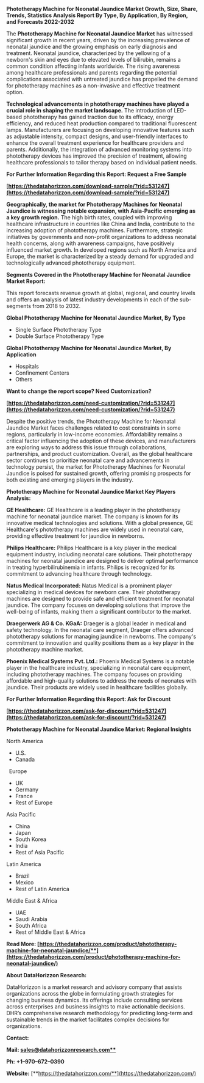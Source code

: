 ﻿**Phototherapy Machine for Neonatal Jaundice Market Growth, Size, Share, Trends, Statistics Analysis Report By Type, By Application, By Region, and Forecasts 2022-2032**


The **Phototherapy Machine for Neonatal Jaundice Market** has witnessed significant growth in recent years, driven by the increasing prevalence of neonatal jaundice and the growing emphasis on early diagnosis and treatment. Neonatal jaundice, characterized by the yellowing of a newborn's skin and eyes due to elevated levels of bilirubin, remains a common condition affecting infants worldwide. The rising awareness among healthcare professionals and parents regarding the potential complications associated with untreated jaundice has propelled the demand for phototherapy machines as a non-invasive and effective treatment option.

**Technological advancements in phototherapy machines have played a crucial role in shaping the market landscape.** The introduction of LED-based phototherapy has gained traction due to its efficacy, energy efficiency, and reduced heat production compared to traditional fluorescent lamps. Manufacturers are focusing on developing innovative features such as adjustable intensity, compact designs, and user-friendly interfaces to enhance the overall treatment experience for healthcare providers and parents. Additionally, the integration of advanced monitoring systems into phototherapy devices has improved the precision of treatment, allowing healthcare professionals to tailor therapy based on individual patient needs. 

**For Further Information Regarding this Report: Request a Free Sample**	

[**https://thedatahorizzon.com/download-sample/?rid=531247](https://thedatahorizzon.com/download-sample/?rid=531247)** 

**Geographically, the market for Phototherapy Machines for Neonatal Jaundice is witnessing notable expansion, with Asia-Pacific emerging as a key growth region.** The high birth rates, coupled with improving healthcare infrastructure in countries like China and India, contribute to the increasing adoption of phototherapy machines. Furthermore, strategic initiatives by governments and non-profit organizations to address neonatal health concerns, along with awareness campaigns, have positively influenced market growth. In developed regions such as North America and Europe, the market is characterized by a steady demand for upgraded and technologically advanced phototherapy equipment.

**Segments Covered in the Phototherapy Machine for Neonatal Jaundice Market Report:**

This report forecasts revenue growth at global, regional, and country levels and offers an analysis of latest industry developments in each of the sub-segments from 2018 to 2032.

**Global Phototherapy Machine for Neonatal Jaundice Market, By Type**

- Single Surface Phototherapy Type
- Double Surface Phototherapy Type

**Global Phototherapy Machine for Neonatal Jaundice Market, By Application**

- Hospitals
- Confinement Centers
- Others

**Want to change the report scope? Need Customization?**

[**https://thedatahorizzon.com/need-customization/?rid=531247](https://thedatahorizzon.com/need-customization/?rid=531247)** 

Despite the positive trends, the Phototherapy Machine for Neonatal Jaundice Market faces challenges related to cost constraints in some regions, particularly in low-income economies. Affordability remains a critical factor influencing the adoption of these devices, and manufacturers are exploring ways to address this issue through collaborations, partnerships, and product customization. Overall, as the global healthcare sector continues to prioritize neonatal care and advancements in technology persist, the market for Phototherapy Machines for Neonatal Jaundice is poised for sustained growth, offering promising prospects for both existing and emerging players in the industry.

**Phototherapy Machine for Neonatal Jaundice Market Key Players Analysis:** 

**GE Healthcare:** GE Healthcare is a leading player in the phototherapy machine for neonatal jaundice market. The company is known for its innovative medical technologies and solutions. With a global presence, GE Healthcare's phototherapy machines are widely used in neonatal care, providing effective treatment for jaundice in newborns.

**Philips Healthcare:** Philips Healthcare is a key player in the medical equipment industry, including neonatal care solutions. Their phototherapy machines for neonatal jaundice are designed to deliver optimal performance in treating hyperbilirubinemia in infants. Philips is recognized for its commitment to advancing healthcare through technology.

**Natus Medical Incorporated:** Natus Medical is a prominent player specializing in medical devices for newborn care. Their phototherapy machines are designed to provide safe and efficient treatment for neonatal jaundice. The company focuses on developing solutions that improve the well-being of infants, making them a significant contributor to the market.

**Draegerwerk AG & Co. KGaA:** Draeger is a global leader in medical and safety technology. In the neonatal care segment, Draeger offers advanced phototherapy solutions for managing jaundice in newborns. The company's commitment to innovation and quality positions them as a key player in the phototherapy machine market.

**Phoenix Medical Systems Pvt. Ltd.:** Phoenix Medical Systems is a notable player in the healthcare industry, specializing in neonatal care equipment, including phototherapy machines. The company focuses on providing affordable and high-quality solutions to address the needs of neonates with jaundice. Their products are widely used in healthcare facilities globally.

**For Further Information Regarding this Report: Ask for Discount**	

[**https://thedatahorizzon.com/ask-for-discount/?rid=531247](https://thedatahorizzon.com/ask-for-discount/?rid=531247)** 

**Phototherapy Machine for Neonatal Jaundice Market: Regional Insights**

North America

- U.S.
- Canada

` `Europe

- UK
- Germany
- France
- Rest of Europe

Asia Pacific

- China
- Japan
- South Korea
- India
- Rest of Asia Pacific

Latin America

- Brazil
- Mexico
- Rest of Latin America

Middle East & Africa

- UAE
- Saudi Arabia
- South Africa
- Rest of Middle East & Africa

**Read More: [https://thedatahorizzon.com/product/phototherapy-machine-for-neonatal-jaundice/**](https://thedatahorizzon.com/product/phototherapy-machine-for-neonatal-jaundice/)** 

**About DataHorizzon Research:**

DataHorizzon is a market research and advisory company that assists organizations across the globe in formulating growth strategies for changing business dynamics. Its offerings include consulting services across enterprises and business insights to make actionable decisions. DHR’s comprehensive research methodology for predicting long-term and sustainable trends in the market facilitates complex decisions for organizations.

**Contact:**

**Mail: [sales@datahorizzonresearch.com**](mailto:sales@datahorizzonresearch.com)**

**Ph:** **+1–970–672–0390**

**Website:** [**https://thedatahorizzon.com/**](https://thedatahorizzon.com/)

